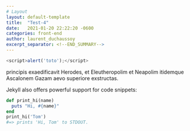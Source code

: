```yaml
---
# Layout
layout: default-template
title:  "Test-4"
date:   2021-01-20 22:22:20 -0600
categories: front-end
author: laurent_duchaussoy
excerpt_separator: <!--END_SUMMARY-->
---
```


```js
<script>alert('toto');</script>
```
principis exaedificavit Herodes, et Eleutheropolim et Neapolim itidemque Ascalonem Gazam aevo superiore exstructas.
<!--END_SUMMARY-->
Jekyll also offers powerful support for code snippets:
```ruby
def print_hi(name)
  puts "Hi, #{name}"
end
print_hi('Tom')
#=> prints 'Hi, Tom' to STDOUT.
```